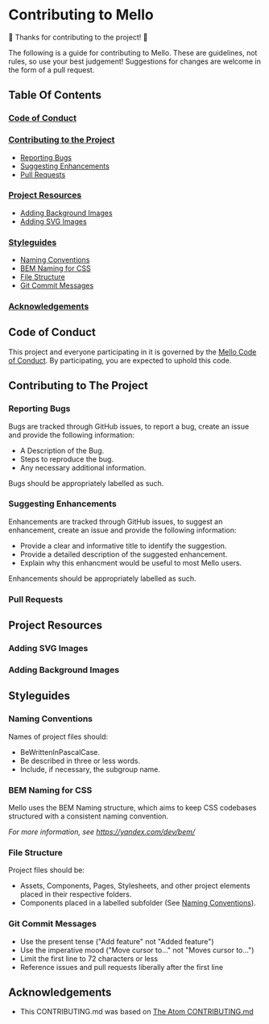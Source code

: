 # Contributing to Mello

:tada: Thanks for contributing to the project! :tada:

The following is a guide for contributing to Mello. These are guidelines, not rules, so use your best judgement! Suggestions for changes are welcome in the form of a pull request.

## Table Of Contents
### [Code of Conduct](#code-of-conduct)

### [Contributing to the Project](#contributing-to-the-project)
 * [Reporting Bugs](#reporting-bugs)
 * [Suggesting Enhancements](#suggesting-enhancements)
 * [Pull Requests](#pull-requests)

### [Project Resources](#project-resources)
 * [Adding Background Images](#adding-background-images)
 * [Adding SVG Images](#adding-svg-images)

### [Styleguides](#styleguides)
 * [Naming Conventions](#naming-conventions)
 * [BEM Naming for CSS](#bem-naming-for-css)
 * [File Structure](#file-structure)
 * [Git Commit Messages](#git-commit-messages)

### [Acknowledgements](#acknowledgements)

## Code of Conduct
This project and everyone participating in it is governed by the [Mello Code of Conduct](CODE_OF_CONDUCT.md). By participating, you are expected to uphold this code.

## Contributing to The Project
### Reporting Bugs
Bugs are tracked through GitHub issues, to report a bug, create an issue and provide the following information:
* A Description of the Bug.
* Steps to reproduce the bug.
* Any necessary additional information.

Bugs should be appropriately labelled as such.
### Suggesting Enhancements
Enhancements are tracked through GitHub issues, to suggest an enhancement, create an issue and provide the following information:
* Provide a clear and informative title to identify the suggestion.
* Provide a detailed description of the suggested enhancement.
* Explain why this enhancment would be useful to most Mello users.

Enhancements should be appropriately labelled as such.
### Pull Requests

## Project Resources
### Adding SVG Images
### Adding Background Images

## Styleguides
### Naming Conventions
Names of project files should:
* BeWrittenInPascalCase.
* Be described in three or less words.
* Include, if necessary, the subgroup name.
### BEM Naming for CSS
Mello uses the BEM Naming structure, which aims to keep CSS codebases structured with a consistent naming convention.

*For more information, see https://yandex.com/dev/bem/*
### File Structure
Project files should be:
* Assets, Components, Pages, Stylesheets, and other project elements placed in their respective folders.
* Components placed in a labelled subfolder (See [Naming Conventions](#naming-conventions)).
### Git Commit Messages
* Use the present tense ("Add feature" not "Added feature")
* Use the imperative mood ("Move cursor to..." not "Moves cursor to...")
* Limit the first line to 72 characters or less
* Reference issues and pull requests liberally after the first line
## Acknowledgements
* This CONTRIBUTING.md was based on [The Atom CONTRIBUTING.md](https://github.com/atom/atom/blob/master/CONTRIBUTING.md)
